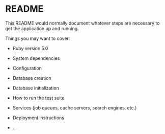 # README

This README would normally document whatever steps are necessary to get the
application up and running.

Things you may want to cover:

* Ruby version 5.0

* System dependencies

* Configuration

* Database creation

* Database initialization

* How to run the test suite

* Services (job queues, cache servers, search engines, etc.)

* Deployment instructions

* ...
